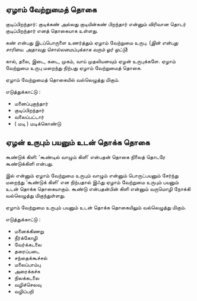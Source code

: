 ## ஏழாம் வேற்றுமைத் தொகை

குடிப்பிறந்தார்: குடிக்கண் அல்லது குடியின்கண் பிறந்தார் என்னும் விரிவான தொடர் குடிப்பிறந்தார் எனத் தொகையாக உள்ளது.

கண் என்பது இடப்பொருளை உணர்த்தும் ஏழாம் வேற்றுமை உருபு. (*இன் என்பது சாரியை. அதாவது சொல்லமைப்புக்காக வரும் ஓர் ஒட்டு*)

கால், தலை, இடை, கடை, முகம், வாய் முதலியனவும் ஏழன் உருபுக்களே. ஏழாம் வேற்றுமை உருபு மறைந்து நிற்பது ஏழாம் வேற்றுமைத் தொகை.

ஏழாம் வேற்றுமைத் தொகையில் வல்லெழுத்து மிகும்.

எடுத்துக்காட்டு :
- மனைப்புகுந்தார்
- குடிப்பிறந்தார்
- வலைப்பட்டார்
- ( மடி ) மடிக்கொண்டு

## ஏழன் உருபும் பயனும் உடன் தொக்க தொகை

கூண்டுக் கிளி: ‘கூண்டில் வாழும் கிளி’ என்பதன் தொகை நிலைத் தொடரே கூண்டுக்கிளி என்பது.

இல் என்னும் ஏழாம் வேற்றுமை உருபும் வாழும் என்னும் பொருட்பயனும் சேர்ந்து மறைந்து ‘கூண்டுக் கிளி’ 
என நிற்பதால் இஃது ஏழாம் வேற்றுமை உருபும் பயனும் உடன் தொக்க தொகையாகும்.
கூண்டு என்பதன்பின் கிளி என்னும் வருமொழி நோக்கி வல்லெழுத்து மிகுந்துள்ளது.

ஏழாம் வேற்றுமை உருபும் பயனும் உடன் தொக்க தொகையிலும் வல்லெழுத்து மிகும்.

எடுத்துக்காட்டு :
- மனைக்கிணறு
- நீர்க்கோழி
- வேர்க்கடலை 
- தரைப்படை
- சந்தைக்கூச்சல்
- மலைப்பாம்பு
- அரைக்கச்சு
- நிலக்கடலை
- வழிச்செலவு
- வழிப்பறி
